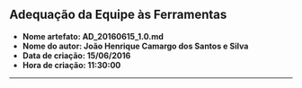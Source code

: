 Adequação da Equipe às Ferramentas
------
* **Nome artefato: AD_20160615_1.0.md**
* **Nome do autor: João Henrique Camargo dos Santos e Silva**
* **Data de criação: 15/06/2016**
* **Hora de criação: 11:30:00**
-----

